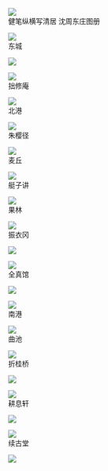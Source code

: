 ![](https://cdn-mineru.openxlab.org.cn/extract/7e064566-adee-4d5b-8a5c-0a6950a5fac8/1250ec98f57ac292332989a73f4b85cc487bc27176d600fcaa644e356daf8608.jpg)  
健笔纵横写清居 沈周东庄图册  

![](https://cdn-mineru.openxlab.org.cn/extract/7e064566-adee-4d5b-8a5c-0a6950a5fac8/9e2e0142cebd042f5f31a20ab6f9cd948d9db6a4eaf90bc50e1f43a48e72fd50.jpg)  
东城  

![](https://cdn-mineru.openxlab.org.cn/extract/7e064566-adee-4d5b-8a5c-0a6950a5fac8/c0bb05b0f9de46a24de986cc963bd5ed30d9fa972e101a76e440c36983761f44.jpg)  

![](https://cdn-mineru.openxlab.org.cn/extract/7e064566-adee-4d5b-8a5c-0a6950a5fac8/dfd58696090c4d4800ea22ed455ae9ccf17b6580d84fe7141497060e913b8ee0.jpg)  
拙修庵  

![](https://cdn-mineru.openxlab.org.cn/extract/7e064566-adee-4d5b-8a5c-0a6950a5fac8/64ac8d81902a11c12a6d943e9eaaf742c53f915d25f7774ecf6fc4ffe9c5e7c9.jpg)  
北港  

![](https://cdn-mineru.openxlab.org.cn/extract/7e064566-adee-4d5b-8a5c-0a6950a5fac8/0927bc57953a9b81a6d7d36a25084ff8ffa53a46f9ffdbb53c8e97188e6bfc45.jpg)  
朱樱径  

![](https://cdn-mineru.openxlab.org.cn/extract/7e064566-adee-4d5b-8a5c-0a6950a5fac8/993607d2bf9e3d449f02b0f1c06c4db914394df9e926e11c895a952a71907e31.jpg)  
麦丘  

![](https://cdn-mineru.openxlab.org.cn/extract/7e064566-adee-4d5b-8a5c-0a6950a5fac8/61daa21bff3512c6db0f0f9c5d538b16135c6d5aca036f1c99966e5905eef0e0.jpg)  
艇子讲  

![](https://cdn-mineru.openxlab.org.cn/extract/7e064566-adee-4d5b-8a5c-0a6950a5fac8/eaf718e5fdfac86e1fc8fb3407aebcba9d2e7bce2f34620e8fa67d805cae6a11.jpg)  
果林  

![](https://cdn-mineru.openxlab.org.cn/extract/7e064566-adee-4d5b-8a5c-0a6950a5fac8/42c3d54ebc704f1c845513be767a72a14b4bf6667c4937d4f95d19ab1885cf87.jpg)  
振衣冈  

![](https://cdn-mineru.openxlab.org.cn/extract/7e064566-adee-4d5b-8a5c-0a6950a5fac8/e6e17bae58c680c8986986d2fa1de7c58d924516c69fc7e60f8de873410e3736.jpg)  

![](https://cdn-mineru.openxlab.org.cn/extract/7e064566-adee-4d5b-8a5c-0a6950a5fac8/4f4ce7947bea3ed8bc1767d810cf10ee4c7d53e9f62ad162618bf34ee819ed07.jpg)  
全真馆  

![](https://cdn-mineru.openxlab.org.cn/extract/7e064566-adee-4d5b-8a5c-0a6950a5fac8/985ff7318c58bffa9218d265566b9a5e99a7aff08bc3e6a0bac166da9c954b82.jpg)  

![](https://cdn-mineru.openxlab.org.cn/extract/7e064566-adee-4d5b-8a5c-0a6950a5fac8/2c36ca98a17514ce5e0de9014657dfeb222103266a8101a6f6a32774759533e2.jpg)  
南港  

![](https://cdn-mineru.openxlab.org.cn/extract/7e064566-adee-4d5b-8a5c-0a6950a5fac8/37f0deed24d824e05c23fe05e3b34172a9e0059db25c3efe96b6ea9f376d076b.jpg)  
曲池  

![](https://cdn-mineru.openxlab.org.cn/extract/7e064566-adee-4d5b-8a5c-0a6950a5fac8/f456557b33fd06eda39b8d20a76cb3c2b6d6498d7864182e9d7bfdb7aa6a8a4c.jpg)  
折桂桥  

![](https://cdn-mineru.openxlab.org.cn/extract/7e064566-adee-4d5b-8a5c-0a6950a5fac8/162c4e5637866a807f6c8b9b6ce355876f2cf27c7e2a4a20ba1388c6629c6d36.jpg)  

![](https://cdn-mineru.openxlab.org.cn/extract/7e064566-adee-4d5b-8a5c-0a6950a5fac8/cc2a753c7f488c44e4e225cd13fb82aa178f75eb10e9579fe05fab4f2d09eab5.jpg)  
耕息轩  

![](https://cdn-mineru.openxlab.org.cn/extract/7e064566-adee-4d5b-8a5c-0a6950a5fac8/62730b8fc33a2a58935f7ad563858c194d588c1dd0d0a2a73df962cc283b608f.jpg)  

![](https://cdn-mineru.openxlab.org.cn/extract/7e064566-adee-4d5b-8a5c-0a6950a5fac8/a9248b061fac184eda5ecad74ebaf43354b183bc1aaeffd42cc9ad236ffbfa60.jpg)  
续古堂  

![](https://cdn-mineru.openxlab.org.cn/extract/7e064566-adee-4d5b-8a5c-0a6950a5fac8/3c9caf9ffbd70452c250e8499d1c93159fde678df086c6a0c109a696fb2edb54.jpg)  